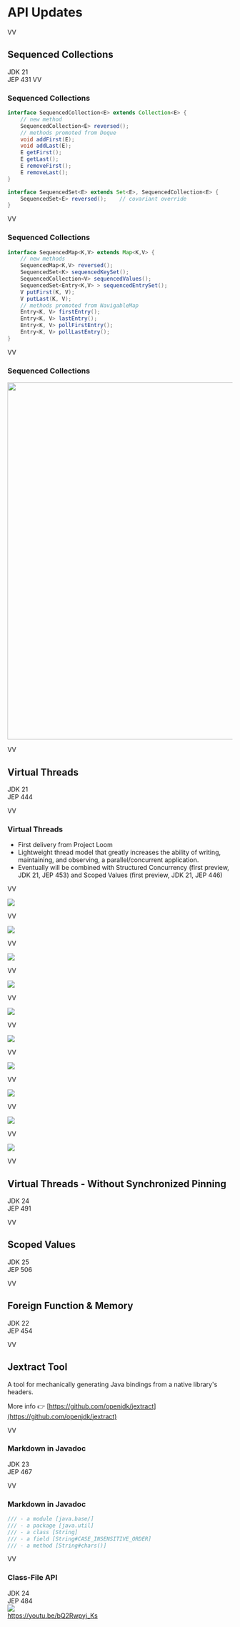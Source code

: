 # API Updates

VV

## Sequenced Collections

JDK 21 <br/>
JEP 431
VV

### Sequenced Collections

```java
interface SequencedCollection<E> extends Collection<E> {
    // new method
    SequencedCollection<E> reversed();
    // methods promoted from Deque
    void addFirst(E);
    void addLast(E);
    E getFirst();
    E getLast();
    E removeFirst();
    E removeLast();
}

interface SequencedSet<E> extends Set<E>, SequencedCollection<E> {
    SequencedSet<E> reversed();    // covariant override
}
```

VV

### Sequenced Collections


```java
interface SequencedMap<K,V> extends Map<K,V> {
    // new methods
    SequencedMap<K,V> reversed();
    SequencedSet<K> sequencedKeySet();
    SequencedCollection<V> sequencedValues();
    SequencedSet<Entry<K,V> > sequencedEntrySet();
    V putFirst(K, V);
    V putLast(K, V);
    // methods promoted from NavigableMap
    Entry<K, V> firstEntry();
    Entry<K, V> lastEntry();
    Entry<K, V> pollFirstEntry();
    Entry<K, V> pollLastEntry();
}
```

VV

### Sequenced Collections

<img src=images/SequencedCollectionDiagram.png style="width:800px;"/>

VV

## Virtual Threads

JDK 21 <br/>
JEP 444
 
VV

### Virtual Threads

* First delivery from Project Loom
* Lightweight thread model that greatly increases the ability of writing, maintaining, and observing, a parallel/concurrent application.
* Eventually will be combined with Structured Concurrency (first preview, JDK 21, JEP 453) and Scoped Values (first preview, JDK 21, JEP 446)

VV

![](images/virtual-threads-1.png)

VV

![](images/virtual-threads-2.png)

VV

![](images/virtual-threads-3.png)

VV

![](images/virtual-threads-4.png)

VV

![](images/virtual-threads-5.png)

VV

![](images/virtual-threads-6.png)

VV

![](images/virtual-threads-7.png)

VV

![](images/virtual-threads-8.png)

VV

![](images/virtual-threads-9.png)

VV

![](images/virtual-threads-10.png)

VV

## Virtual Threads - Without Synchronized Pinning

JDK 24 <br/>
JEP 491
 
VV

## Scoped Values

JDK 25  <br/>
JEP 506

VV

## Foreign Function & Memory

JDK 22 <br/>
JEP 454

VV

## Jextract Tool

A tool for mechanically generating Java bindings from a native library's headers. 

More info 👉 [https://github.com/openjdk/jextract](https://github.com/openjdk/jextract)

VV

### Markdown in Javadoc

JDK 23 <br/>
JEP 467

VV

### Markdown in Javadoc

```java
/// - a module [java.base/]
/// - a package [java.util]
/// - a class [String]
/// - a field [String#CASE_INSENSITIVE_ORDER]
/// - a method [String#chars()]
```

VV

### Class-File API

JDK 24 <br/>
JEP 484
<br/>
![](images/class-file-api.jpg)
<br/>
https://youtu.be/bQ2Rwpyj_Ks